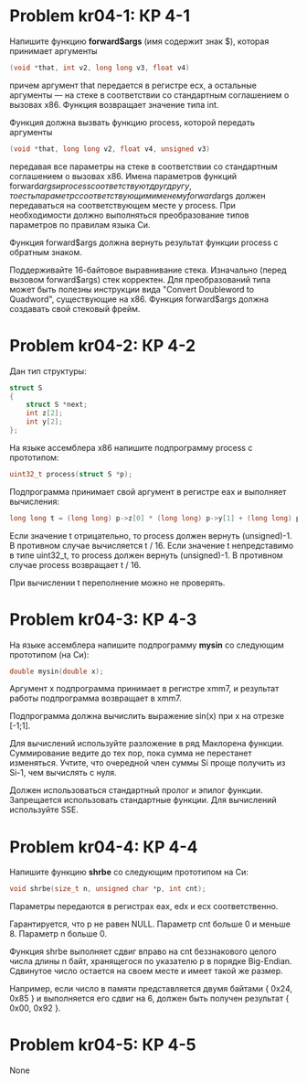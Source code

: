 # Problem kr04-1: КР 4-1

Напишите функцию **forward$args** (имя содержит знак $), которая принимает аргументы
```c
(void *that, int v2, long long v3, float v4)
```
причем аргумент that передается в регистре ecx, а остальные аргументы — на стеке в соответствии со стандартным соглашением о вызовах x86. 
Функция возвращает значение типа int.

Функция должна вызвать функцию process, которой передать аргументы
```c
(void *that, long long v2, float v4, unsigned v3)
```
передавая все параметры на стеке в соответствии со стандартным соглашением о вызовах x86. Имена параметров функций forward$args и 
process соответствуют друг другу, то есть параметр с соответствующим именем у forward$args должен передаваться на соответствующем 
месте у process. При необходимости должно выполняться преобразование типов параметров по правилам языка Си.

Функция forward$args должна вернуть результат функции process с обратным знаком.

Поддерживайте 16-байтовое выравнивание стека. Изначально (перед вызовом forward$args) стек корректен. Для преобразований типа может 
быть полезны инструкции вида "Convert Doubleword to Quadword", существующие на x86. Функция forward$args должна создавать свой стековый 
фрейм.

# Problem kr04-2: КР 4-2
Дан тип структуры:
```c
struct S
{
    struct S *next;
    int z[2];
    int y[2];
};
```
На языке ассемблера x86 напишите подпрограмму process с прототипом:
```c
uint32_t process(struct S *p);
```
Подпрограмма принимает свой аргумент в регистре eax и выполняет вычисления:
```c
long long t = (long long) p->z[0] * (long long) p->y[1] + (long long) p->z[1] * (long long) p->y[0];
```
Если значение t отрицательно, то process должен вернуть (unsigned)-1. В противном случае вычисляется t / 16. 
Если значение t непредставимо в типе uint32_t, то process должен вернуть (unsigned)-1. В противном случае process возвращает t / 16.

При вычислении t переполнение можно не проверять.

# Problem kr04-3: КР 4-3
На языке ассемблера напишите подпрограмму **mysin** со следующим прототипом (на Си):
```c
double mysin(double x);
```
Аргумент x подпрограмма принимает в регистре xmm7, и результат работы подпрограмма возвращает в xmm7.

Подпрограмма должна вычислить выражение sin(x) при x на отрезке [-1;1].

Для вычислений используйте разложение в ряд Маклорена функции. Суммирование ведите до тех пор, пока сумма не перестанет 
изменяться. Учтите, что очередной член суммы Si проще получить из Si-1, чем вычислять с нуля.

Должен использоваться стандартный пролог и эпилог функции. Запрещается использовать стандартные функции. Для вычислений используйте SSE.

# Problem kr04-4: КР 4-4
Напишите функцию **shrbe** со следующим прототипом на Си:
```c
void shrbe(size_t n, unsigned char *p, int cnt);
```
Параметры передаются в регистрах eax, edx и ecx соответственно.

Гарантируется, что p не равен NULL. Параметр cnt больше 0 и меньше 8. Параметр n больше 0.

Функция shrbe выполняет сдвиг вправо на cnt беззнакового целого числа длины n байт, хранящегося по указателю p в порядке 
Big-Endian. Сдвинутое число остается на своем месте и имеет такой же размер.

Например, если число в памяти представляется двумя байтами { 0x24, 0x85 } и выполняется его сдвиг на 6, должен быть получен 
результат { 0x00, 0x92 }.

# Problem kr04-5: КР 4-5
None
